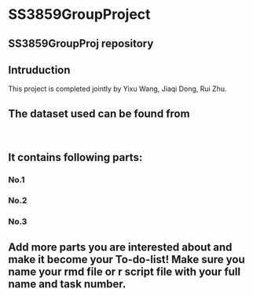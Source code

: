 # SS3859GroupProject<br/>
## SS3859GroupProj repository<br/>
## 
## Intruduction
This project is completed jointly by Yixu Wang,  Jiaqi Dong, Rui Zhu.<br/>

## The dataset used can be found from <br/> 
<br/>

## It contains following parts:<br/>
  ### No.1 <br/>
  ### No.2 <br/>
  ### No.3 <br/>
##
## Add more parts you are interested about and make it become your To-do-list! Make sure you name your rmd file or r script file with your full name and task number.
